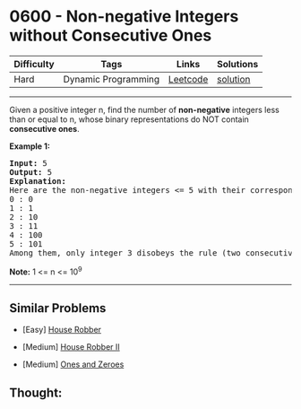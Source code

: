 # 0600 - Non-negative Integers without Consecutive Ones

Difficulty  | Tags | Links | Solutions
----------- | ---- | ----- | -----
Hard | Dynamic Programming | [Leetcode](https://leetcode.com/problems/non-negative-integers-without-consecutive-ones) | [solution](https://leetcode.com/problems/non-negative-integers-without-consecutive-ones/solution/)


-----------

<p>Given a positive integer n, find the number of <b>non-negative</b> integers less than or equal to n, whose binary representations do NOT contain <b>consecutive ones</b>.</p>

<p><b>Example 1:</b><br />
<pre>
<b>Input:</b> 5
<b>Output:</b> 5
<b>Explanation:</b> 
Here are the non-negative integers <= 5 with their corresponding binary representations:
0 : 0
1 : 1
2 : 10
3 : 11
4 : 100
5 : 101
Among them, only integer 3 disobeys the rule (two consecutive ones) and the other 5 satisfy the rule. 
</pre>
</p>

<p><b>Note:</b>
1 <= n <= 10<sup>9</sup>
</p>


-----------


## Similar Problems

- [Easy] [House Robber](house-robber)

- [Medium] [House Robber II](house-robber-ii)

- [Medium] [Ones and Zeroes](ones-and-zeroes)




## Thought:
